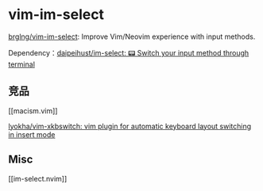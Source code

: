 # vim-im-select

[brglng/vim-im-select](https://github.com/brglng/vim-im-select): Improve Vim/Neovim experience with input methods.

Dependency：[daipeihust/im-select: 📟 Switch your input method through terminal](https://github.com/daipeihust/im-select)



## 竞品

[[macism.vim]]

[lyokha/vim-xkbswitch: vim plugin for automatic keyboard layout switching in insert mode](https://github.com/lyokha/vim-xkbswitch)


## Misc

[[im-select.nvim]]




